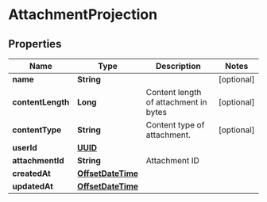 

# AttachmentProjection

## Properties

Name | Type | Description | Notes
------------ | ------------- | ------------- | -------------
**name** | **String** |  |  [optional]
**contentLength** | **Long** | Content length of attachment in bytes |  [optional]
**contentType** | **String** | Content type of attachment. |  [optional]
**userId** | [**UUID**](UUID) |  | 
**attachmentId** | **String** | Attachment ID | 
**createdAt** | [**OffsetDateTime**](OffsetDateTime) |  | 
**updatedAt** | [**OffsetDateTime**](OffsetDateTime) |  | 



